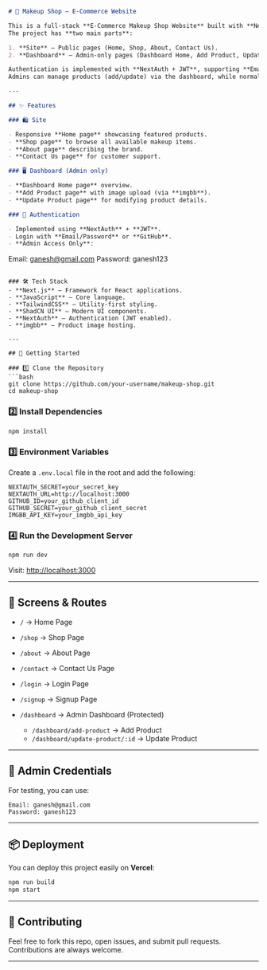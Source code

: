 ```markdown
# 💄 Makeup Shop – E-Commerce Website

This is a full-stack **E-Commerce Makeup Shop Website** built with **Next.js, JavaScript, TailwindCSS, and ShadCN UI**.  
The project has **two main parts**:

1. **Site** – Public pages (Home, Shop, About, Contact Us).
2. **Dashboard** – Admin-only pages (Dashboard Home, Add Product, Update Product).

Authentication is implemented with **NextAuth + JWT**, supporting **Email/Password** and **GitHub login**.  
Admins can manage products (add/update) via the dashboard, while normal users can browse the shop and view products.

---

## ✨ Features

### 🛍️ Site

- Responsive **Home page** showcasing featured products.
- **Shop page** to browse all available makeup items.
- **About page** describing the brand.
- **Contact Us page** for customer support.

### 🖥️ Dashboard (Admin only)

- **Dashboard Home page** overview.
- **Add Product page** with image upload (via **imgbb**).
- **Update Product page** for modifying product details.

### 🔐 Authentication

- Implemented using **NextAuth** + **JWT**.
- Login with **Email/Password** or **GitHub**.
- **Admin Access Only**:
```

Email: ganesh@gmail.com
Password: ganesh123

````

### 🛠️ Tech Stack
- **Next.js** – Framework for React applications.
- **JavaScript** – Core language.
- **TailwindCSS** – Utility-first styling.
- **ShadCN UI** – Modern UI components.
- **NextAuth** – Authentication (JWT enabled).
- **imgbb** – Product image hosting.

---

## 🚀 Getting Started

### 1️⃣ Clone the Repository
```bash
git clone https://github.com/your-username/makeup-shop.git
cd makeup-shop
````

### 2️⃣ Install Dependencies

```bash
npm install
```

### 3️⃣ Environment Variables

Create a `.env.local` file in the root and add the following:

```env
NEXTAUTH_SECRET=your_secret_key
NEXTAUTH_URL=http://localhost:3000
GITHUB_ID=your_github_client_id
GITHUB_SECRET=your_github_client_secret
IMGBB_API_KEY=your_imgbb_api_key
```

### 4️⃣ Run the Development Server

```bash
npm run dev
```

Visit: [http://localhost:3000](http://localhost:3000)

---

## 📸 Screens & Routes

- `/` → Home Page
- `/shop` → Shop Page
- `/about` → About Page
- `/contact` → Contact Us Page
- `/login` → Login Page
- `/signup` → Signup Page
- `/dashboard` → Admin Dashboard (Protected)

  - `/dashboard/add-product` → Add Product
  - `/dashboard/update-product/:id` → Update Product

---

## 🔑 Admin Credentials

For testing, you can use:

```
Email: ganesh@gmail.com
Password: ganesh123
```

---

## 📦 Deployment

You can deploy this project easily on **Vercel**:

```bash
npm run build
npm start
```

---

## 🤝 Contributing

Feel free to fork this repo, open issues, and submit pull requests. Contributions are always welcome.

---

```

```

